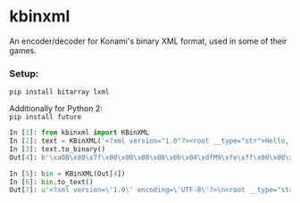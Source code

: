 # kbinxml

An encoder/decoder for Konami's binary XML format, used in some of their games.

### Setup:
`pip install bitarray lxml`

Additionally for Python 2:  
`pip install future`

```python
In [1]: from kbinxml import KBinXML
In [2]: text = KBinXML('<?xml version="1.0"?><root __type="str">Hello, world!</root>')
In [3]: text.to_binary()
Out[4]: b'\xa0B\x80\x7f\x00\x00\x00\x08\x0b\x04\xdfM9\xfe\xff\x00\x00\x00\x00\x14\x00\x00\x00\x0eHello, world!\x00\x00\x00'

In [5]: bin = KBinXML(Out[4])
In [6]: bin.to_text()
Out[7]: u'<?xml version=\'1.0\' encoding=\'UTF-8\'?>\n<root __type="str">Hello, world!</root>\n'
```